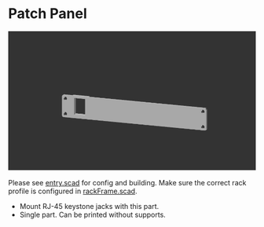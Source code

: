 # Patch Panel


![demo](./animate.gif)

Please see [entry.scad](./entry.scad) for config and building. Make sure the correct rack profile is configured in [rackFrame.scad](../../config/rackFrame.scad).

- Mount RJ-45 keystone jacks with this part.
- Single part. Can be printed without supports.